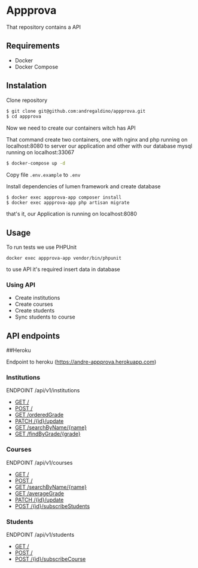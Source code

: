 # Appprova

That repository  contains a API
## Requirements

 - Docker
 - Docker Compose

## Instalation
Clone repository
```sh
$ git clone git@github.com:andregaldino/appprova.git
$ cd appprova
```

Now we need to create our containers witch has API

That command create two containers, one with nginx and php running on localhost:8080 to server our application and other with our database mysql running on localhost:33067 
```sh
$ docker-compose up -d
```

Copy file `.env.example` to `.env`


Install dependencies of lumen framework and create database

```
$ docker exec appprova-app composer install
$ docker exec appprova-app php artisan migrate
```

that's it, our Application is running on localhost:8080


## Usage 
 To run tests we use PHPUnit 
 
 ```docker exec appprova-app vendor/bin/phpunit```
 

 to use API it's required insert data in database
 
 ### Using API  
 - Create institutions
 - Create courses
 - Create students
 - Sync students to course 

 
 ## API endpoints
 
 ##Heroku 
 
 Endpoint to heroku (https://andre-appprova.herokuapp.com)
 
 ### Institutions
ENDPOINT /api/v1/institutions
- [GET /](./doc/institutions#get)
- [POST /](./doc/institutions#post)
- [GET /orderedGrade](./doc/institutions#get-orderedGrade)
- [PATCH /{id}/update](./doc/institutions#patch-idupdate)
- [GET /searchByName/{name}](./doc/institutions#get-searchByNamename)
- [GET /findByGrade/{grade}](./doc/institutions#get-findGradegrade)
 
 ### Courses
 ENDPOINT /api/v1/courses
 - [GET /](./doc/courses#get)
 - [POST /](./doc/courses#post)
 - [GET /searchByName/{name}](./doc/courses#get-searchByNamename)
 - [GET /averageGrade](./doc/courses#get-aerageGrade)
 - [PATCH /{id}/update](./doc/courses#patch-idupdate)
 - [POST /{id}/subscribeStudents](./doc/courses#post-idsubscribeStudents)
  
  
  ### Students
  ENDPOINT /api/v1/students
  - [GET /](./doc/students#get)
  - [POST /](./doc/students#post)
  - [POST /{id}/subscribeCourse](./doc/students#post-idsubscribeCourse)
   
 